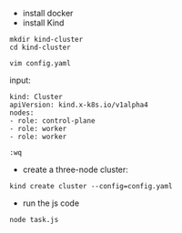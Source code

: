 * install docker  <br> 
* install Kind  <br> 

`mkdir kind-cluster`<br> 
`cd kind-cluster` <br> 

`vim config.yaml`

input:

```
kind: Cluster
apiVersion: kind.x-k8s.io/v1alpha4
nodes:
- role: control-plane
- role: worker
- role: worker 
```

`:wq`


* create a three-node cluster:
 
`kind create cluster --config=config.yaml`

* run the js code

`node task.js`


